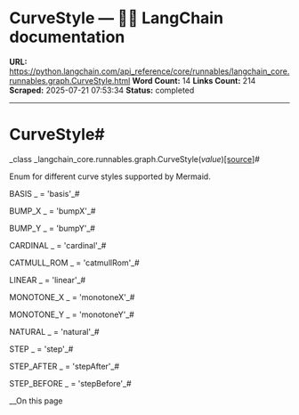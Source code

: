 # CurveStyle — 🦜🔗 LangChain  documentation

**URL:** https://python.langchain.com/api_reference/core/runnables/langchain_core.runnables.graph.CurveStyle.html
**Word Count:** 14
**Links Count:** 214
**Scraped:** 2025-07-21 07:53:34
**Status:** completed

---

# CurveStyle\#

_class _langchain\_core.runnables.graph.CurveStyle\(_value_\)[\[source\]](https://python.langchain.com/api_reference/_modules/langchain_core/runnables/graph.html#CurveStyle)\#     

Enum for different curve styles supported by Mermaid.

BASIS _ = 'basis'_\#     

BUMP\_X _ = 'bumpX'_\#     

BUMP\_Y _ = 'bumpY'_\#     

CARDINAL _ = 'cardinal'_\#     

CATMULL\_ROM _ = 'catmullRom'_\#     

LINEAR _ = 'linear'_\#     

MONOTONE\_X _ = 'monotoneX'_\#     

MONOTONE\_Y _ = 'monotoneY'_\#     

NATURAL _ = 'natural'_\#     

STEP _ = 'step'_\#     

STEP\_AFTER _ = 'stepAfter'_\#     

STEP\_BEFORE _ = 'stepBefore'_\#     

__On this page